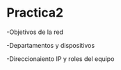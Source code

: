 # Practica2
-Objetivos de la red


-Departamentos y dispositivos


-Direccionaiento IP y roles del equipo

